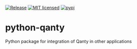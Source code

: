 [![Release](https://github.com/grupodyd/python-qanty/actions/workflows/python-publish.yml/badge.svg)](https://github.com/grupodyd/python-qanty/actions/workflows/release.yml)
[![MIT licensed](https://img.shields.io/badge/license-MIT-blue.svg)](./LICENSE)
[![pypi](https://badge.fury.io/py/qanty.svg)](https://pypi.org/project/qanty/)
# python-qanty
Python package for integration of Qanty in other applications
